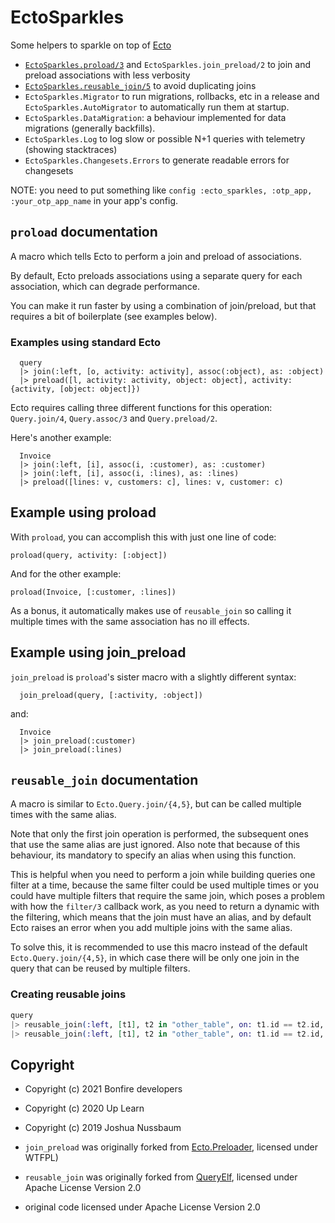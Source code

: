# EctoSparkles

Some helpers to sparkle on top of [Ecto](https://hexdocs.pm/ecto/Ecto.html) 

- [`EctoSparkles.proload/3`](#proload-documentation) and `EctoSparkles.join_preload/2` to join and preload associations with less verbosity
- [`EctoSparkles.reusable_join/5`](#reusablejoin-documentation) to avoid duplicating joins 
- `EctoSparkles.Migrator` to run migrations, rollbacks, etc in a release and `EctoSparkles.AutoMigrator` to automatically run them at startup.
- `EctoSparkles.DataMigration`: a behaviour implemented for data migrations (generally backfills).
- `EctoSparkles.Log` to log slow or possible N+1 queries with telemetry (showing stacktraces)
- `EctoSparkles.Changesets.Errors` to generate readable errors for changesets

NOTE: you need to put something like `config :ecto_sparkles, :otp_app, :your_otp_app_name` in your app's config.


## `proload` documentation

A macro which tells Ecto to perform a join and preload of associations.

By default, Ecto preloads associations using a separate query for each association, which can degrade performance.

You can make it run faster by using a combination of join/preload, but that requires a bit of boilerplate (see examples below).

### Examples using standard Ecto
```
  query
  |> join(:left, [o, activity: activity], assoc(:object), as: :object)
  |> preload([l, activity: activity, object: object], activity: {activity, [object: object]})
```

Ecto requires calling three different functions for this operation: `Query.join/4`, `Query.assoc/3` and `Query.preload/2`. 

Here's another example:

```
  Invoice
  |> join(:left, [i], assoc(i, :customer), as: :customer)
  |> join(:left, [i], assoc(i, :lines), as: :lines)
  |> preload([lines: v, customers: c], lines: v, customer: c)
```

## Example using proload

With `proload`, you can accomplish this with just one line of code:

```
proload(query, activity: [:object])
```

And for the other example:
```
proload(Invoice, [:customer, :lines])
```

As a bonus, it automatically makes use of `reusable_join` so calling it multiple times with the same association has no ill effects.

## Example using join_preload

`join_preload` is `proload`'s sister macro with a slightly different syntax:

```
  join_preload(query, [:activity, :object])
```

and:
```
  Invoice
  |> join_preload(:customer)
  |> join_preload(:lines)
```


## `reusable_join` documentation

A macro is similar to `Ecto.Query.join/{4,5}`, but can be called multiple times 
with the same alias.

Note that only the first join operation is performed, the subsequent ones that use the same alias
are just ignored. Also note that because of this behaviour, its mandatory to specify an alias when
using this function.

This is helpful when you need to perform a join while building queries one filter at a time,
because the same filter could be used multiple times or you could have multiple filters that
require the same join, which poses a problem with how the `filter/3` callback work, as you
need to return a dynamic with the filtering, which means that the join must have an alias,
and by default Ecto raises an error when you add multiple joins with the same alias.

To solve this, it is recommended to use this macro instead of the default `Ecto.Query.join/{4,5}`,
in which case there will be only one join in the query that can be reused by multiple filters.

### Creating reusable joins

```elixir
query
|> reusable_join(:left, [t1], t2 in "other_table", on: t1.id == t2.id, as: :other_a)
|> reusable_join(:left, [t1], t2 in "other_table", on: t1.id == t2.id, as: :other_b)
```


## Copyright 

- Copyright (c) 2021 Bonfire developers
- Copyright (c) 2020 Up Learn
- Copyright (c) 2019 Joshua Nussbaum 

- `join_preload` was originally forked from [Ecto.Preloader](https://github.com/joshnuss/ecto_preloader), licensed under WTFPL)
- `reusable_join` was originally forked from [QueryElf](https://gitlab.com/up-learn-uk/query-elf), licensed under Apache License Version 2.0
- original code licensed under Apache License Version 2.0